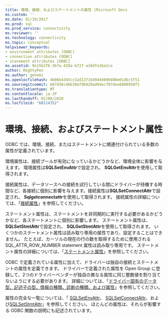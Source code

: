 ```yaml
---
title: 環境、接続、およびステートメントの属性 |Microsoft Docs
ms.custom: ''
ms.date: 01/19/2017
ms.prod: sql
ms.prod_service: connectivity
ms.reviewer: ''
ms.technology: connectivity
ms.topic: conceptual
helpviewer_keywords:
- environment attributes [ODBC]
- connection attributes [ODBC]
- statement attributes [ODBC]
ms.assetid: 9e15b276-3b7a-428a-b72f-a3ddfe1ba1ce
author: MightyPen
ms.author: genemi
ms.openlocfilehash: 4606b4345cc52d1371649449890400e01dbc5f51
ms.sourcegitcommit: b87d36c46b39af8b929ad94ec707dee8800950f5
ms.translationtype: MT
ms.contentlocale: ja-JP
ms.lasthandoff: 02/08/2020
ms.locfileid: "68114352"
---
```

# <a name="environment-connection-and-statement-attributes"></a>環境、接続、およびステートメント属性
ODBC では、環境、接続、またはステートメントに関連付けられている多数の属性が定義されています。  
  
 環境属性は、接続プールが有効になっているかどうかなど、環境全体に影響を与えます。 環境属性は**SQLSetEnvAttr**で設定され、 **SQLGetEnvAttr**を使用して取得されます。  
  
 接続属性は、データソースへの接続を試行している間にドライバーが待機する時間など、各接続に個別に影響を与えます。接続属性は**SQLSetConnectAttr**で設定され、 **Sqlgetconnectattr**を使用して取得されます。 接続属性の詳細については、「[接続属性](../../../odbc/reference/develop-app/connection-attributes.md)」を参照してください。  
  
 ステートメント属性は、ステートメントを非同期的に実行する必要があるかどうかなど、各ステートメントに個別に影響します。 ステートメント属性は、 **SQLSetStmtAttr**で設定され、 **SQLGetStmtAttr**を使用して取得されます。 いくつかのステートメント属性は読み取り専用の属性であり、設定することはできません。 たとえば、カーソルの現在の行の数を取得するために使用される SQL_ATTR_ROW_NUMBER statement 属性は読み取り専用です。 ステートメント属性の詳細については、「[ステートメント属性](../../../odbc/reference/develop-app/statement-attributes.md)」を参照してください。  
  
 ODBC で定義されている属性に加えて、ドライバーは独自の接続とステートメントの属性を定義できます。 ドライバーで定義された属性を Open Group に登録して、2つのドライバーベンダーが独自の異なる属性に同じ整数値を割り当てないようにする必要があります。 詳細については、「[ドライバー固有のデータ型、記述子の型、情報の種類、診断の種類、および属性](../../../odbc/reference/develop-app/driver-specific-data-types-descriptor-information-diagnostic.md)」を参照してください。  
  
 属性の完全な一覧については、「 [SQLSetEnvAttr](../../../odbc/reference/syntax/sqlsetenvattr-function.md)、 [SQLSetConnectAttr](../../../odbc/reference/syntax/sqlsetconnectattr-function.md)、および[SQLSetStmtAttr](../../../odbc/reference/syntax/sqlsetstmtattr-function.md)」を参照してください。 ほとんどの属性は、それらが影響する ODBC 関数の説明にも記述されています。
